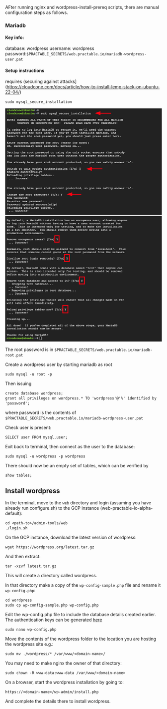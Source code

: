 

AFter running nginx and wordpress-install-prereq scripts, there are manual configuration steps as follows.

### Mariadb

#### Key info:
database: wordpress
username: wordpress
password:`$PRACTABLE_SECRETS/web.practable.io/mariadb-wordpress-user.pat`

#### Setup instructions

requires (securing against attacks](https://cloudcone.com/docs/article/how-to-install-lemp-stack-on-ubuntu-22-04/)

```
sudo mysql_secure_installation
```

![set1](./img/set-root-password-mariadb-server.png)
![set2](./img/secure-mariadb-ubuntu-22.04.png)

The root password is in `$PRACTABLE_SECRETS/web.practable.io/mariadb-root.pat`

Create a wordpress user by starting mariadb as root

```
sudo mysql -u root -p
```

Then issuing

```
create database wordpress;
grant all privileges on wordpress.* TO 'wordpress'@'%' identified by 'password';
```

where password is the contents of `$PRACTABLE_SECRETS/web.practable.io/mariadb-wordpress-user.pat`

Check user is present:

```
SELECT user FROM mysql.user;
```

Exit back to terminal, then connect as the user to the database:
```
sudo mysql -u wordpress -p wordpress
```

There should now be an empty set of tables, which can be verified by 
```
show tables;
```

## Install wordpress

In the terminal, move to the `web` directory and login (assuming you have already run configure.sh) to the GCP instance (web-practable-io-alpha-default):

```
cd <path-to>/admin-tools/web
./login.sh
```

On the GCP instance, download the latest version of wordpress:

```
wget https://wordpress.org/latest.tar.gz
```

And then extract:

```
tar -xzvf latest.tar.gz
```

This will create a directory called wordpress.

In that directory make a copy of the `wp-config-sample.php` file and rename it `wp-config.php`:

```
cd wordpress
sudo cp wp-config-sample.php wp-config.php
```

Edit the wp-config.php file to include the database details created earlier. The authentication keys can be generated [here](https://api.wordpress.org/secret-key/1.1/salt/)

```
sudo nano wp-config.php
```

Move the contents of the wordpress folder to the location you are hosting the wordpress site e.g.:

```
sudo mv ./wordpress/* /var/www/<domain-name>/
```

You may need to make nginx the owner of that directory:

```
sudo chown -R www-data:www-data /var/www/<domain-name>
```

On a browser, start the wordpress installation by going to:

```
https://<domain-name>/wp-admin/install.php
```

And complete the details there to install wordpress.
